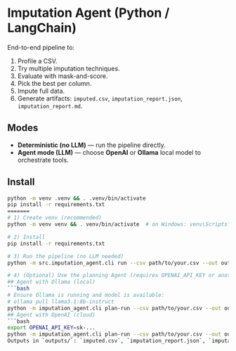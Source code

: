 
# Imputation Agent (Python / LangChain)

End-to-end pipeline to:
1) Profile a CSV.
2) Try multiple imputation techniques.
3) Evaluate with mask-and-score.
4) Pick the best per column.
5) Impute full data.
6) Generate artifacts: `imputed.csv`, `imputation_report.json`, `imputation_report.md`.

## Modes
- **Deterministic (no LLM)** — run the pipeline directly.
- **Agent mode (LLM)** — choose **OpenAI** or **Ollama** local model to orchestrate tools.

## Install
```bash
python -m venv .venv && . .venv/bin/activate
pip install -r requirements.txt
=======
# 1) Create venv (recommended)
python -m venv venv && . venv/bin/activate  # on Windows: venv\Scripts\activate

# 2) Install
pip install -r requirements.txt

# 3) Run the pipeline (no LLM needed)
python -m src.imputation_agent.cli run --csv path/to/your.csv --out outputs

# 4) (Optional) Use the planning Agent (requires OPENAI_API_KEY or another llm in .env)
## Agent with Ollama (local)
```bash
# Ensure Ollama is running and model is available:
# ollama pull llama3.1:8b-instruct
python -m imputation_agent.cli plan-run --csv path/to/your.csv --out outputs --provider ollama --model "llama3.1:8b-instruct"
## Agent with OpenAI (cloud)
```bash
export OPENAI_API_KEY=sk-...
python -m imputation_agent.cli plan-run --csv path/to/your.csv --out outputs --provider openai --model gpt-4o-mini
Outputs in `outputs/`: `imputed.csv`, `imputation_report.json`, `imputation_report.md`, `imputers.joblib`.

```
